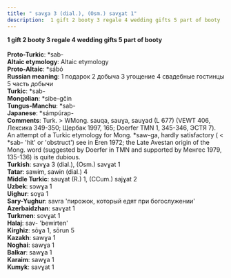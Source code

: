 ```yaml
---
title: " savɣa 3 (dial.), (Osm.) savɣat 1"
description:  1 gift 2 booty 3 regale 4 wedding gifts 5 part of booty
---
```

<p data-pagefind-weight="0.5">
<strong> 1 gift 2 booty 3 regale 4 wedding gifts 5 part of booty</strong><br><br>
<strong>Proto-Turkic</strong>:  *sab-<br>
<strong>Altaic etymology</strong>:  Altaic etymology<br>
<strong> Proto-Altaic</strong>:  *sábó<br>
<strong>Russian meaning</strong>:  1 подарок 2 добыча 3 угощение 4 свадебные гостинцы 5 часть добычи<br>
<strong>Turkic</strong>:  *sab-<br>
<strong>Mongolian</strong>:  *sibe-gčin<br>
<strong>Tungus-Manchu</strong>:  *sab-<br>
<strong>Japanese</strong>:  *sámpúrap-<br>
<strong>Comments</strong>:  Turk. > WMong. sauqa, sauɣa, sauɣad (L 677) (VEWT 406, Лексика 349-350; Щербак 1997, 165; Doerfer TMN 1, 345-346, ЭСТЯ 7). An attempt of a Turkic etymology for Mong. *saw-ga, hardly satisfactory ( < *sab- 'hit' or 'obstruct') see in Eren 1972; the Late Avestan origin of the Mong. word (suggested by Doerfer in TMN and supported by Менгес 1979, 135-136) is quite dubious.<br>
<strong>Turkish</strong>:  savɣa 3 (dial.), (Osm.) savɣat 1<br>
<strong>Tatar</strong>:  sawɨm, sawɨn (dial.) 4<br>
<strong>Middle Turkic</strong>:  sauɣat (R.) 1, (CCum.) sajɣat 2<br>
<strong>Uzbek</strong>:  sɔwɣa 1<br>
<strong>Uighur</strong>:  soɣa 1<br>
<strong>Sary-Yughur</strong>:  savra 'пирожок, который едят при богослужении'<br>
<strong>Azerbaidzhan</strong>:  savɣat 1<br>
<strong>Turkmen</strong>:  sovɣat 1<br>
<strong>Halaj</strong>:  sav- 'bewirten'<br>
<strong>Kirghiz</strong>:  sōɣa 1, sōrun 5<br>
<strong>Kazakh</strong>:  sawɣa 1<br>
<strong>Noghai</strong>:  sawɣa 1<br>
<strong>Balkar</strong>:  sawɣa 1<br>
<strong>Karaim</strong>:  sawɣa 1<br>
<strong>Kumyk</strong>:  savɣat 1<br>

</p>
